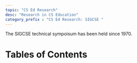 ```yaml
---
topic: "CS Ed Research"
desc: "Research in CS Education"
category_prefix	: "CS Ed Research: SIGCSE "
---
```


The SIGCSE technical sympoisum has been held since 1970.  

# Tables of Contents

